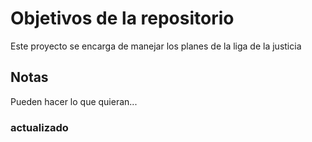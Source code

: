# Objetivos de la repositorio

Este proyecto se encarga de manejar los planes de la liga de la justicia


## Notas
Pueden hacer lo que quieran...
### actualizado
